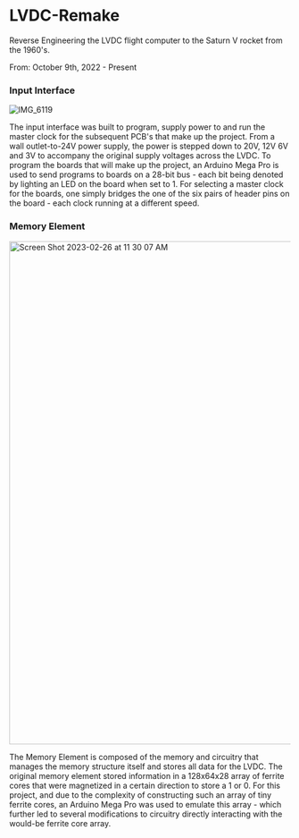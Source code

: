 # LVDC-Remake
Reverse Engineering the LVDC flight computer to the Saturn V rocket from the 1960's.

From: October 9th, 2022 - Present

### Input Interface

![IMG_6119](https://user-images.githubusercontent.com/113632274/216847426-f2627f55-7505-462d-9c02-9a6e551deaf4.jpg)

The input interface was built to program, supply power to and run the master clock for the subsequent PCB's that make up the project. From a wall outlet-to-24V power supply, the power is stepped down to 20V, 12V 6V and 3V to accompany the original supply voltages across the LVDC. To program the boards that will make up the project, an Arduino Mega Pro is used to send programs to boards on a 28-bit bus - each bit being denoted by lighting an LED on the board when set to 1. For selecting a master clock for the boards, one simply bridges the one of the six pairs of header pins on the board - each clock running at a different speed.

### Memory Element

<img width="900" alt="Screen Shot 2023-02-26 at 11 30 07 AM" src="https://user-images.githubusercontent.com/113632274/222040516-715f9d4e-cc2d-4146-80f1-501ff87f04a2.png">

The Memory Element is composed of the memory and circuitry that manages the memory structure itself and stores all data for the LVDC. The original memory element stored information in a 128x64x28 array of ferrite cores that were magnetized in a certain direction to store a 1 or 0. For this project, and due to the complexity of constructing such an array of tiny ferrite cores, an Arduino Mega Pro was used to emulate this array - which further led to several modifications to circuitry directly interacting with the would-be ferrite core array.
